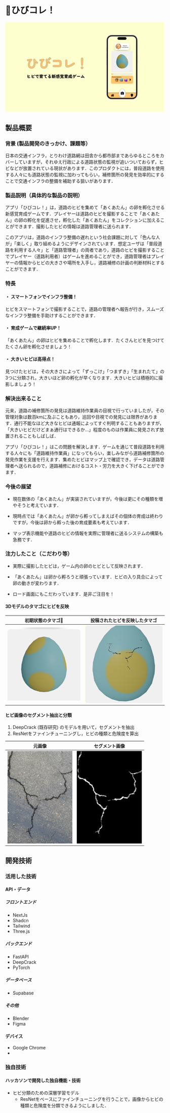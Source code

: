 # 🥚ひびコレ！

<!-- [![IMAGE ALT TEXT HERE](https://jphacks.com/wp-content/uploads/2025/05/JPHACKS2025_ogp.jpg)](https://www.youtube.com/watch?v=lA9EluZugD8) -->

![IMAGE ALT TEXT](readme_img/adv.png)

## 製品概要
### 背景 (製品開発のきっかけ、課題等）
日本の交通インフラ，とりわけ道路網は田舎から都市部まであらゆるところをカバーしていますが，それゆえ行政による道路状態の監視が追いついておらず，ヒビなどが放置されている現状があります．このプロダクトには，普段道路を使用する人々にも道路状態の監視に加わってもらい，補修箇所の発見を効率的にすることで交通インフラの整備を補助する狙いがあります．

### 製品説明（具体的な製品の説明）
アプリ「ひびコレ！」は，道路のヒビを集めて「あくあたん」の卵を孵化させる新感覚育成ゲームです．プレイヤーは道路のヒビを撮影することで「あくあたん」の卵の孵化を促進させ，孵化した「あくあたん」をコレクションに加えることができます．撮影したヒビの情報は道路管理者に送られます．

このアプリは，道路のインフラ整備の遅れという社会課題に対して「色んな人が」「楽しく」取り組めるようにデザインされています．想定ユーザは「普段道路を利用する人々」と「道路管理者」の両者であり，道路のヒビを撮影することでプレイヤー（道路利用者）はゲームを進めることができ，道路管理者はプレイヤーの情報からヒビの大きさや場所を入手し，道路補修の計画の判断材料とすることができます．

### 特長
#### ・ スマートフォンでインフラ整備！
ヒビをスマートフォンで撮影することで，道路の管理者へ報告が行き，スムーズなインフラ整備を手助けすることができます．

#### ・ 育成ゲームで継続率UP！
「あくあたん」の卵はヒビを集めることで孵化します．たくさんヒビを見つけてたくさん卵を孵化させましょう！

#### ・ 大きいヒビは高得点！
見つけたヒビは，その大きさによって「ずっこけ」「つまずき」「生まれたて」の3つに分類され，大きいほど卵の孵化が早くなります．大きいヒビは積極的に撮影しましょう！

### 解決出来ること
元来，道路の補修箇所の発見は道路維持作業員の目視で行っていましたが，その管理対象は数百kmに及ぶこともあり，巡回や目視での発見には限界があります．通行不能なほど大きなヒビは通報によってすぐ判明することもありますが，「大きいヒビだけどまぁ通行はできるか...」程度のものは作業員に発見されず放置されることもしばしば．

アプリ「ひびコレ！」はこの問題を解決します．ゲームを通じて普段道路を利用する人々にも「道路維持作業員」になってもらい，楽しみながら道路補修箇所の発見作業を支援を行えます．集めたヒビはマップ上で確認でき，データは道路管理者へ送られるので，道路補修におけるコスト・労力を大きく下げることができます．

### 今後の展望
* 現在数体の「あくあたん」が実装されていますが，今後は更にその種類を増やそうと考えています．

* 現時点では「あくあたん」が卵から孵ってしまえばその個体の育成は終わりですが，今後は卵から孵った後の育成要素も考えています．

* マップ表示機能や道路のヒビの情報を実際に管理者に送るシステムの構築も急務です．

### 注力したこと（こだわり等）
* 実際に撮影したヒビは，ゲーム内の卵のヒビとして反映されます．

* 「あくあたん」は卵から孵ろうと頑張っています．ヒビの入り具合によって卵の動きが変わります．

* ロード画面にもこだわっています．是非ご注目を！

#### 3Dモデルのタマゴにヒビを反映

| 初期状態のタマゴ🥚 | 投稿されたヒビを反映したタマゴ |
| --- | --- |
| ![](/img/egg2.png) | ![](/img/egg.png) |

#### ヒビ画像のセグメント抽出と分類



1. DeepCrack (既存研究) のモデルを用いて，セグメントを抽出
2. ResNetをファインチューニングし，ヒビの種類と危険度を算出

| 元画像 | セグメント画像 |
| --- | --- |
| ![元画像](/img/origin.png) | ![セグメント](/img/segment.png) | 



## 開発技術
### 活用した技術
#### API・データ
##### フロントエンド
* NextJs
* Shadcn
* Tailwind
* Three.js


##### バックエンド
* FastAPI
* DeepCrack
* PyTorch

##### データベース
* Supabase

##### その他
* Blender
* Figma

#### デバイス
* Google Chrome
* 

### 独自技術
#### ハッカソンで開発した独自機能・技術
* ヒビ分類のための深層学習モデル
  * ResNetをベースにファインチューニングを行うことで，画像からヒビの種類と危険度を分類できるようにしました．
